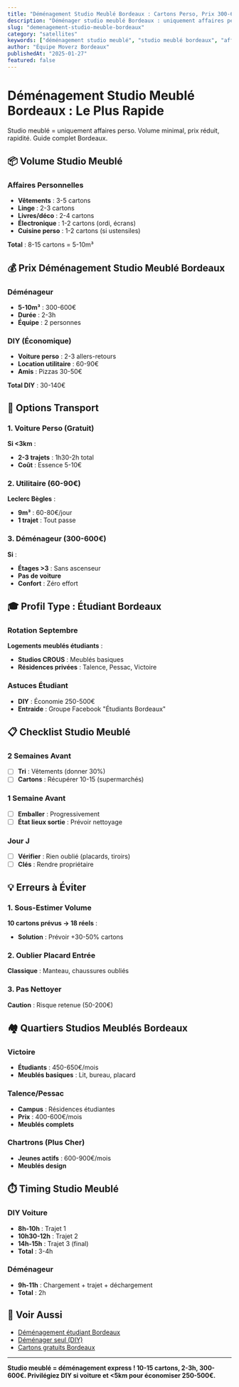 ```yaml
---
title: "Déménagement Studio Meublé Bordeaux : Cartons Perso, Prix 300-600€"
description: "Déménager studio meublé Bordeaux : uniquement affaires personnelles 5-10m³, prix 300-600€, 2-3h. Étudiants, jeunes actifs. Location courte durée."
slug: "demenagement-studio-meuble-bordeaux"
category: "satellites"
keywords: ["déménagement studio meublé", "studio meublé bordeaux", "affaires personnelles", "location meublée bordeaux", "petit déménagement"]
author: "Équipe Moverz Bordeaux"
publishedAt: "2025-01-27"
featured: false
---
```


# Déménagement Studio Meublé Bordeaux : Le Plus Rapide

Studio meublé = uniquement affaires perso. Volume minimal, prix réduit, rapidité. Guide complet Bordeaux.

## 📦 Volume Studio Meublé

### Affaires Personnelles
- **Vêtements** : 3-5 cartons
- **Linge** : 2-3 cartons
- **Livres/déco** : 2-4 cartons
- **Électronique** : 1-2 cartons (ordi, écrans)
- **Cuisine perso** : 1-2 cartons (si ustensiles)

**Total** : 8-15 cartons = 5-10m³

## 💰 Prix Déménagement Studio Meublé Bordeaux

### Déménageur
- **5-10m³** : 300-600€
- **Durée** : 2-3h
- **Équipe** : 2 personnes

### DIY (Économique)
- **Voiture perso** : 2-3 allers-retours
- **Location utilitaire** : 60-90€
- **Amis** : Pizzas 30-50€

**Total DIY** : 30-140€

## 🚗 Options Transport

### 1. Voiture Perso (Gratuit)
**Si <3km** :
- **2-3 trajets** : 1h30-2h total
- **Coût** : Essence 5-10€

### 2. Utilitaire (60-90€)
**Leclerc Bègles** :
- **9m³** : 60-80€/jour
- **1 trajet** : Tout passe

### 3. Déménageur (300-600€)
**Si** :
- **Étages >3** : Sans ascenseur
- **Pas de voiture**
- **Confort** : Zéro effort

## 🎓 Profil Type : Étudiant Bordeaux

### Rotation Septembre
**Logements meublés étudiants** :
- **Studios CROUS** : Meublés basiques
- **Résidences privées** : Talence, Pessac, Victoire

### Astuces Étudiant
- **DIY** : Économie 250-500€
- **Entraide** : Groupe Facebook "Étudiants Bordeaux"

## 📋 Checklist Studio Meublé

### 2 Semaines Avant
- [ ] **Tri** : Vêtements (donner 30%)
- [ ] **Cartons** : Récupérer 10-15 (supermarchés)

### 1 Semaine Avant
- [ ] **Emballer** : Progressivement
- [ ] **État lieux sortie** : Prévoir nettoyage

### Jour J
- [ ] **Vérifier** : Rien oublié (placards, tiroirs)
- [ ] **Clés** : Rendre propriétaire

## 💡 Erreurs à Éviter

### 1. Sous-Estimer Volume
**10 cartons prévus → 18 réels** :
- **Solution** : Prévoir +30-50% cartons

### 2. Oublier Placard Entrée
**Classique** : Manteau, chaussures oubliés

### 3. Pas Nettoyer
**Caution** : Risque retenue (50-200€)

## 🏘️ Quartiers Studios Meublés Bordeaux

### Victoire
- **Étudiants** : 450-650€/mois
- **Meublés basiques** : Lit, bureau, placard

### Talence/Pessac
- **Campus** : Résidences étudiantes
- **Prix** : 400-600€/mois
- **Meublés complets**

### Chartrons (Plus Cher)
- **Jeunes actifs** : 600-900€/mois
- **Meublés design**

## ⏱️ Timing Studio Meublé

### DIY Voiture
- **8h-10h** : Trajet 1
- **10h30-12h** : Trajet 2
- **14h-15h** : Trajet 3 (final)
- **Total** : 3-4h

### Déménageur
- **9h-11h** : Chargement + trajet + déchargement
- **Total** : 2h

## 🔗 Voir Aussi

- [Déménagement étudiant Bordeaux](/blog/satellites/demenagement-etudiant-bordeaux-pas-cher)
- [Déménager seul (DIY)](/blog/satellites/demenageur-seul-bordeaux-conseils)
- [Cartons gratuits Bordeaux](/blog/satellites/cartons-demenagement-bordeaux-gratuit)

---

**Studio meublé = déménagement express ! 10-15 cartons, 2-3h, 300-600€. Privilégiez DIY si voiture et <5km pour économiser 250-500€.**

